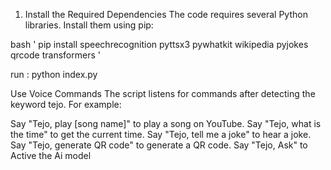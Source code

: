 1. Install the Required Dependencies
The code requires several Python libraries. Install them using pip:

bash
'
pip install speechrecognition pyttsx3 pywhatkit wikipedia pyjokes qrcode transformers
'

run : python index.py 


 Use Voice Commands
The script listens for commands after detecting the keyword tejo. For example:

Say "Tejo, play [song name]" to play a song on YouTube.
Say "Tejo, what is the time" to get the current time.
Say "Tejo, tell me a joke" to hear a joke.
Say "Tejo, generate QR code" to generate a QR code.
Say "Tejo, Ask" to Active the Ai model
